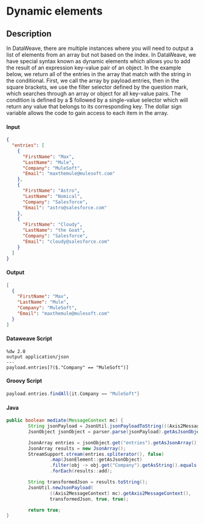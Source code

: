 # Dynamic elements

## Description

In DataWeave, there are multiple instances where you will need to output a list of elements from an array but not based on the index. In DataWeave, we have special syntax known as dynamic elements which allows you to add the result of an expression key-value pair of an object. In the example below, we return all of the entries in the array that match with the string in the conditional. First, we call the array by payload.entries, then in the square brackets, we use the filter selector defined by the question mark, which searches through an array or object for all key-value pairs. The condition is defined by a $ followed by a single-value selector which will return any value that belongs to its corresponding key. The dollar sign variable allows the code to gain access to each item in the array.

#### Input
``` json
{
  "entries": [
    {
      "FirstName": "Max",
      "LastName": "Mule",
      "Company": "MuleSoft",
      "Email": "maxthemule@mulesoft.com"
    },
    {
      "FirstName": "Astro",
      "LastName": "Nomical",
      "Company": "Salesforce",
      "Email": "astro@salesforce.com"
    },
    {
      "FirstName": "Cloudy",
      "LastName": "the Goat",
      "Company": "Salesforce",
      "Email": "cloudy@salesforce.com"
    }
  ]
}
```
#### Output

``` json
[
  {
    "FirstName": "Max",
    "LastName": "Mule",
    "Company": "MuleSoft",
    "Email": "maxthemule@mulesoft.com"
  }
]
```

#### Dataweave Script

```
%dw 2.0
output application/json
---
payload.entries[?($."Company" == "MuleSoft")]
```

#### Groovy Script

``` groovy
payload.entries.findAll{it.Company == "MuleSoft"}
```

#### Java

```java
public boolean mediate(MessageContext mc) {
        String jsonPayload = JsonUtil.jsonPayloadToString(((Axis2MessageContext) mc).getAxis2MessageContext());
        JsonObject jsonObject = parser.parse(jsonPayload).getAsJsonObject();

        JsonArray entries = jsonObject.get("entries").getAsJsonArray();
        JsonArray results = new JsonArray();
        StreamSupport.stream(entries.spliterator(), false)
                .map(JsonElement::getAsJsonObject)
                .filter(obj -> obj.get("Company").getAsString().equals("MuleSoft"))
                .forEach(results::add);

        String transformedJson = results.toString();
        JsonUtil.newJsonPayload(
                ((Axis2MessageContext) mc).getAxis2MessageContext(),
                transformedJson, true, true);

        return true;
}
```